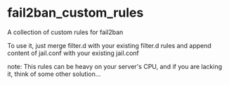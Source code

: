 # fail2ban_custom_rules
A collection of custom rules for fail2ban

To use it, just merge filter.d with your existing filter.d rules
and append content of jail.conf with your existing jail.conf

note: This rules can be heavy on your server's CPU, and if you
are lacking it, think of some other solution...
